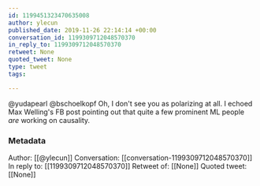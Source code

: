 ```yaml
---
id: 1199451323470635008
author: ylecun
published_date: 2019-11-26 22:14:14 +00:00
conversation_id: 1199309712048570370
in_reply_to: 1199309712048570370
retweet: None
quoted_tweet: None
type: tweet
tags:

---
```


@yudapearl @bschoelkopf Oh, I don't see you as polarizing at all.
I echoed Max Welling's FB post pointing out that quite a few prominent ML people *are* working on causality.

### Metadata

Author: [[@ylecun]]
Conversation: [[conversation-1199309712048570370]]
In reply to: [[1199309712048570370]]
Retweet of: [[None]]
Quoted tweet: [[None]]
